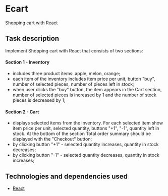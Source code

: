 # Ecart

Shopping cart with React

## Task description

Implement Shopping cart with React that consists of two sections:  

#### Section 1 - Inventory
- includes three product items: apple, melon, orange;
- each item of the inventory includes item price per unit, button "buy", number of selected pieces, number of pieces left in stock;
- when user clicks the "buy" button, the item appears in the Cart section, number of selected pieces is increased by 1 and the number of stock pieces is decreased by 1;
#### Section 2 - Cart
- displays selected items from the inventory. For each selected item show item price per unit, selected quantity, buttons "+1", "-1", quantity left in stock. At the bottom of the section Total order summary should be displayed with the "Checkout" button;
- by clicking button "+1" - selected quantity increases, quantity in stock decreases;
- by clicking button "-1" - selected quantity decreases, quantity in stock increases;

## Technologies and dependencies used

* [React](https://reactjs.org/)
